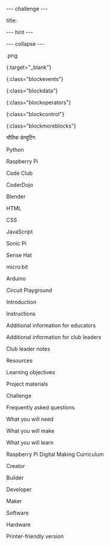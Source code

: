 \--- challenge \---

title:

\--- hint \---

\--- collapse \---

.png

{:target="_blank"}

{:class="blockevents"}

{:class="blockdata"}

{:class="blockoperators"}

{:class="blockcontrol"}

{:class="blockmoreblocks"}

भौतिक कंप्यूटिंग

Python

Raspberry Pi

Code Club

CoderDojo

Blender

HTML

CSS

JavaScript

Sonic Pi

Sense Hat

micro:bit

Arduino

Circuit Playground

Introduction

Instructions

Additional information for educators

Additional information for club leaders

Club leader notes

Resources

Learning objectives

Project materials

Challenge

Frequently asked questions

What you will need

What you will make

What you will learn

Raspberry Pi Digital Making Curriculum

Creator

Builder

Developer

Maker

Software

Hardware

Printer-friendly version